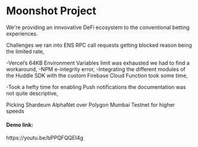 # Moonshot Project
We're providing an innvovative DeFi ecosystem to the conventional betting experiences.

Challenges we ran into
ENS RPC call requests getting blocked reason being the limited rate,

-Vercel’s 64KB Environment Variables limit was exhausted we had to find a workaround,
-NPM e-integrity error,
-Integrating the different modules of the Huddle SDK with the custom Firebase Cloud Function took some time,

-Took a hefty time for enabling Push notifications the documentation was not quite descriptive,

Picking Shardeum AlphaNet over Polygon Mumbai Testnet for higher speeds

<h4> Demo link:</h4> https://youtu.be/bPPQFQQEI4g
